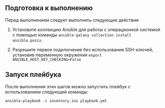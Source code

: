 ## Подготовка к выполнению

Перед выполнением следует выполнить следующие действия:

1. Установите коллекцию Ansible для работы с операционной системой с помощью команды `ansible-galaxy collection install ansible.posix`.

2. Разрешите первое подключение без использования SSH-ключей, установив переменную окружения 
   `export ANSIBLE_HOST_KEY_CHECKING=False`

## Запуск плейбука

После выполнения этих шагов можно запустить плейбук с использованием следующей команды:

`ansible-playbook -i inventory.ini playbook.yml`
